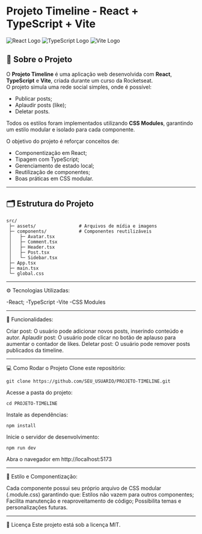 # Projeto Timeline - React + TypeScript + Vite

![React Logo](https://img.shields.io/badge/React-20232A?style=for-the-badge&logo=react&logoColor=61DAFB)
![TypeScript Logo](https://img.shields.io/badge/TypeScript-007ACC?style=for-the-badge&logo=typescript&logoColor=white)
![Vite Logo](https://img.shields.io/badge/Vite-646CFF?style=for-the-badge&logo=vite&logoColor=white)

## 📌 Sobre o Projeto

O **Projeto Timeline** é uma aplicação web desenvolvida com **React**, **TypeScript** e **Vite**, criada durante um curso da Rocketseat.  
O projeto simula uma rede social simples, onde é possível:

- Publicar posts;
- Aplaudir posts (like);
- Deletar posts.

Todos os estilos foram implementados utilizando **CSS Modules**, garantindo um estilo modular e isolado para cada componente.  

O objetivo do projeto é reforçar conceitos de:

- Componentização em React;
- Tipagem com TypeScript;
- Gerenciamento de estado local;
- Reutilização de componentes;
- Boas práticas em CSS modular.

---

## 🗂 Estrutura do Projeto

```text
src/
 ├─ assets/                # Arquivos de mídia e imagens
 ├─ components/            # Componentes reutilizáveis
 │   ├─ Avatar.tsx
 │   ├─ Comment.tsx
 │   ├─ Header.tsx
 │   ├─ Post.tsx
 │   └─ Sidebar.tsx
 ├─ App.tsx
 ├─ main.tsx
 └─ global.css
```
---

⚙ Tecnologias Utilizadas:

-React;
-TypeScript
-Vite
-CSS Modules

---

🚀 Funcionalidades:

Criar post: O usuário pode adicionar novos posts, inserindo conteúdo e autor.
Aplaudir post: O usuário pode clicar no botão de aplauso para aumentar o contador de likes.
Deletar post: O usuário pode remover posts publicados da timeline.

---

💻 Como Rodar o Projeto
Clone este repositório:

```
git clone https://github.com/SEU_USUARIO/PROJETO-TIMELINE.git
```

Acesse a pasta do projeto:
```
cd PROJETO-TIMELINE
```

Instale as dependências:
```
npm install
```

Inicie o servidor de desenvolvimento:
```
npm run dev
```

Abra o navegador em http://localhost:5173

---

📐 Estilo e Componentização:

Cada componente possui seu próprio arquivo de CSS modular (.module.css) garantindo que:
Estilos não vazem para outros componentes;
Facilita manutenção e reaproveitamento de código;
Possibilita temas e personalizações futuras.

---

📝 Licença
Este projeto está sob a licença MIT.

